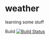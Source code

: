 # weather
learning some stuff    


Build [![Build Status](http://localhost:8080/buildStatus/icon?job=weather)](http://localhost:8080/job/weather/)

